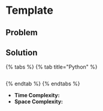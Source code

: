 # Template

## Problem

## Solution 



{% tabs %}
{% tab title="Python" %}
```python

```
{% endtab %}
{% endtabs %}

* **Time Complexity:** 
* **Space Complexity:** 

